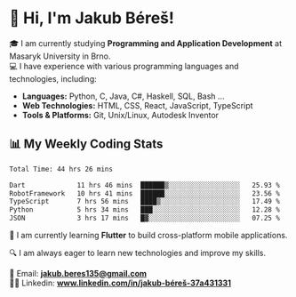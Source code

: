 # 👋 Hi, I'm Jakub Béreš!

🎓 I am currently studying **Programming and Application Development** at Masaryk University in Brno.  
💻 I have experience with various programming languages and technologies, including:  
   - **Languages:** Python, C, Java, C#, Haskell, SQL, Bash ...  
   - **Web Technologies:** HTML, CSS, React, JavaScript, TypeScript  
   - **Tools & Platforms:** Git, Unix/Linux, Autodesk Inventor

## 📊 My Weekly Coding Stats
<!--START_SECTION:waka-->

```txt
Total Time: 44 hrs 26 mins

Dart             11 hrs 46 mins  ██████▒░░░░░░░░░░░░░░░░░░   25.93 %
RobotFramework   10 hrs 41 mins  ██████░░░░░░░░░░░░░░░░░░░   23.56 %
TypeScript       7 hrs 56 mins   ████▒░░░░░░░░░░░░░░░░░░░░   17.49 %
Python           5 hrs 34 mins   ███░░░░░░░░░░░░░░░░░░░░░░   12.28 %
JSON             3 hrs 17 mins   █▓░░░░░░░░░░░░░░░░░░░░░░░   07.25 %
```

<!--END_SECTION:waka-->

🚀 I am currently learning **Flutter** to build cross-platform mobile applications.  

🔍 I am always eager to learn new technologies and improve my skills.  

📩 Email:        **jakub.beres135@gmail.com**  
🧑‍💻 Linkedin:     **www.linkedin.com/in/jakub-béreš-37a431331**


